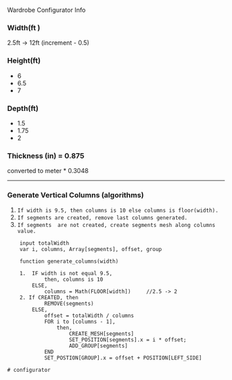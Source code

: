 Wardrobe Configurator Info

### Width(ft )
2.5ft -> 12ft (increment - 0.5)

### Height(ft) 
- 6
- 6.5
- 7


### Depth(ft) 
- 1.5 
- 1.75
- 2

### Thickness (in) = 0.875

converted to meter * 0.3048

___
### Generate Vertical Columns (algorithms)


1. ``If width is 9.5, then columns is 10 else columns is floor(width).``
2. ``If segments are created, remove last columns generated.``
3. ``If segments  are not created, create segments mesh along columns value.``

```
    input totalWidth
    var i, columns, Array[segments], offset, group

    function generate_columns(width)

    1.  IF width is not equal 9.5, 
            then, columns is 10
        ELSE,
            columns = Math(FLOOR[width])     //2.5 -> 2
    2. If CREATED, then
            REMOVE(segments)
        ELSE,
            offset = totalWidth / columns
            FOR i to [columns - 1], 
                then,
                    CREATE_MESH[segments]
                    SET_POSITION[segments].x = i * offset;
                    ADD_GROUP[segments]
            END
            SET_POSTION[GROUP].x = offset + POSITION[LEFT_SIDE]
            
#   c o n f i g u r a t o r  
 